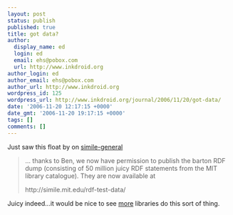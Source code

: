 ```yaml
---
layout: post
status: publish
published: true
title: got data?
author:
  display_name: ed
  login: ed
  email: ehs@pobox.com
  url: http://www.inkdroid.org
author_login: ed
author_email: ehs@pobox.com
author_url: http://www.inkdroid.org
wordpress_id: 125
wordpress_url: http://www.inkdroid.org/journal/2006/11/20/got-data/
date: '2006-11-20 12:17:15 +0000'
date_gmt: '2006-11-20 19:17:15 +0000'
tags: []
comments: []
---
```

<p>Just saw this float by on <a href="http://web.archive.org/web/20100108122311/http://simile.mit.edu:80/mailman/listinfo/general">simile-general</a></p>
<blockquote><p>... thanks to Ben, we now have permission to publish the barton RDF dump (consisting of 50 million juicy RDF statements from the MIT library catalogue). They are now available at</p>
<p>http://simile.mit.edu/rdf-test-data/</p></blockquote>
<p>Juicy indeed...it would be nice to see <a href="http://loc.gov">more</a> libraries do this sort of thing.</p>
